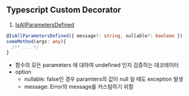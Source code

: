 ## Typescript Custom Decorator

1. [IsAllParametersDefined](./src/decorators/is-all-paramerts-defined.ts)

```typescript
@IsAllParametersDefined({ message?: string, nullable?: boolean })
someMethod(args: any){
  /** ... */
}
```

- 함수의 모든 parameters 에 대하여 undefined 인지 검증하는 데코레이터
- option
  - nullable: false인 경우 paramters의 값이 null 일 때도 exception 발생
  - message: Error의 message를 커스텀하기 위함
